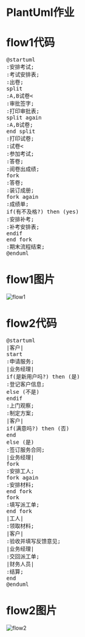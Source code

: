 # PlantUml作业
flow1代码
===

<pre>
@startuml
:安排考试;
:考试安排表;
:出卷;
split
:A,B试卷<
:审批签字;
:打印审批表;
split again
:A,B试卷;
end split
:打印试卷;
:试卷<
:参加考试;
:答卷;
:阅卷出成绩;
fork
:答卷;
:装订成册;
fork again
:成绩单;
if(有不及格?) then (yes)
:安排补考;
:补考安排表;
endif
end fork
:期末流程结束;
@enduml
</pre>

flow1图片
===

![](http://www.plantuml.com/plantuml/png/SoWkIImgAStDuR9wkgxpMT-a5mtDBzPFjUQoWZ2WWWjNM0CLjEzwshlTcgku82UpXClAKSS9g00eOWFIk_1PvyxdQ_SzNJiTgF9Pv-IdlHiWWa2zK2qAYUc9cNamZM2ZKlDI5C1oC3qm2Ik4qVrDJxiMm9trVEqKY8ANCrg13A2RddLCUBvxfJLNMdvHDfByYyMjBzOj0ae-RUk1ICBiXsXusWiqBZDDuzcSpYSxUf_sTprRiCTUKw4a8pLFGQCojLWJ7Y8Bbm9j1ve8OS131Epwp3Im7o1sFvip_zcSrS-sDZvVqVryz-HdS-TRSpa0fK712m00 'flow1')

flow2代码
===
<pre>
@startuml
|客户|
start
:申请服务;
|业务经理|
if(是新用户吗?) then (是)
:登记客户信息;
else (不是)
endif
:上门观察;
:制定方案;
|客户|
if(满意吗?) then (否)
end
else (是)
:签订服务合同;
|业务经理|
fork
:安排工人;
fork again
:安排材料;
end fork
fork
:填写派工单;
end fork
|工人|
:领取材料;
|客户|
:验收并填写反馈意见;
|业务经理|
:交回派工单;
|财务人员|
:结算;
end
@enduml
</pre>

flow2图片
===
![](http://www.plantuml.com/plantuml/png/PP7DJi9058NtynHTmYkq2taL4eiI4HF0tMmmXbH2RLKiF_wO4WMYiIMHy4CJV9cvTyfRU3kr2GcRPdBkFUSxDotK6yLQu_AymZW48xIMd2c5wRBx4uTBVBQXxHkCYzMG7Z9ofDlYh5pAOJz4RoQxKpA1splAQurJiwebUfxSWoWEPcca-FMn6HhChDHDBITMjbengyVb4jF5ghthJUF95OHl1jF1Ma0mH6-DlcLadL9UvEEriqy2TwnYqk0C_BsDoQHgWsk1spaeNxgedH4fkC7RUrX-YCt6K9fMF2cMgza4Nrpq1aO2q9JZt-P_GMk0yoqvmNxSc_CqYpDzDsg1usK1sH6aVtQmku3r8Wq1nzwDBJegdZGFIkfYymvFhtiW7iz7j408kElJWemUPD1J1LY1FibF_0C0 'flow2')
